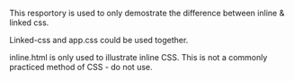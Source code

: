 This resportory is used to only demostrate the difference between inline & linked css. 

Linked-css and app.css could be used together.

inline.html is only used to illustrate inline CSS. This is not a commonly practiced method of CSS - do not use.

